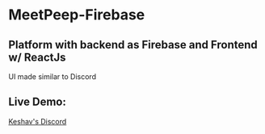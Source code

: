 # MeetPeep-Firebase
## Platform with backend as Firebase and Frontend w/ ReactJs
UI made similar to Discord
## Live Demo: 
[Keshav's Discord](https://meetpeep-app.web.app/)

